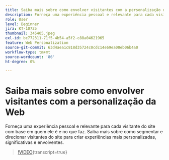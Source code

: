 ```yaml
---
title: Saiba mais sobre como envolver visitantes com a personalização da Web
description: Forneça uma experiência pessoal e relevante para cada visitante do site com base em quem ele é e no que faz. Saiba mais sobre como segmentar e direcionar visitantes do site para criar experiências mais personalizadas, significativas e envolventes.
role: User
level: Beginner
jira: KT-10725
thumbnail: 345405.jpeg
exl-id: bc772311-71f5-4b54-a5f2-c88a04621965
feature: Web Personalization
source-git-commit: 63d4aea1c818d35724c0cdc14e69ea00eb06b4a0
workflow-type: tm+mt
source-wordcount: '86'
ht-degree: 0%

---
```


# Saiba mais sobre como envolver visitantes com a personalização da Web

Forneça uma experiência pessoal e relevante para cada visitante do site com base em quem ele é e no que faz. Saiba mais sobre como segmentar e direcionar visitantes do site para criar experiências mais personalizadas, significativas e envolventes.

>[!VIDEO](https://video.tv.adobe.com/v/345405/?quality=12&learn=on){transcript=true}
